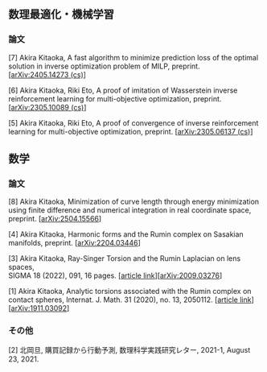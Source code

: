 ## 数理最適化・機械学習

### 論文

[7] Akira Kitaoka, A fast algorithm to minimize prediction loss of the optimal solution in inverse optimization problem of MILP, preprint.
[[arXiv:2405.14273 (cs)](https://arxiv.org/abs/2405.14273)]

[6] Akira Kitaoka, Riki Eto, A proof of imitation of Wasserstein inverse reinforcement learning for multi-objective optimization, preprint.
[[arXiv:2305.10089 (cs)](https://arxiv.org/abs/2305.10089)]

[5] Akira Kitaoka, Riki Eto, A proof of convergence of inverse reinforcement learning for multi-objective optimization, preprint.
[[arXiv:2305.06137 (cs)](https://arxiv.org/abs/2305.06137)]

## 数学

### 論文

[8] Akira Kitaoka, Minimization of curve length through energy minimization using finite difference and numerical integration in real coordinate space, preprint.
[[arXiv:2504.15566](https://arxiv.org/abs/2504.15566)]

[4] Akira Kitaoka, Harmonic forms and the Rumin complex on Sasakian manifolds, preprint.
[[arXiv:2204.03446](https://arxiv.org/abs/2204.03446)]

[3] Akira Kitaoka, Ray-Singer Torsion and the Rumin Laplacian on lens spaces, 	
SIGMA 18 (2022), 091, 16 pages.
[[article link](https://doi.org/10.3842/SIGMA.2022.091)][[arXiv:2009.03276](https://arxiv.org/abs/2009.03276)]

[1] Akira Kitaoka, Analytic torsions associated with the Rumin complex on contact spheres, Internat. J. Math. 31 (2020), no. 13, 2050112.
[[article link](https://www.worldscientific.com/doi/10.1142/S0129167X20501128)]
[[arXiv:1911.03092](https://arxiv.org/abs/1911.03092)]

### その他

[2] 北岡旦, 購買記録から行動予測, 数理科学実践研究レター, 2021-1, August 23, 2021.
<!--
[[article link](https://www.ms.u-tokyo.ac.jp/lmsr/pdf/2021-1.pdf)]
-->
